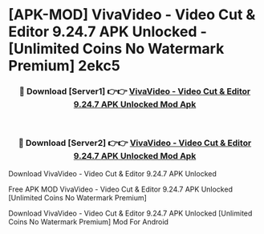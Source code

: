 # [APK-MOD] VivaVideo - Video Cut & Editor 9.24.7 APK Unlocked - [Unlimited Coins No Watermark Premium] 2ekc5



<div align="center">
<h3>🔴 Download [Server1] 👉👉 <a href="https://momento.my/?title=VivaVideo_-_Video_Cut_&_Editor_9.24.7_APK_Unlocked">VivaVideo - Video Cut & Editor 9.24.7 APK Unlocked Mod Apk</a></h3><br>

<h3>🔴 Download [Server2] 👉👉 <a href="https://momento.my/?title=VivaVideo_-_Video_Cut_&_Editor_9.24.7_APK_Unlocked">VivaVideo - Video Cut & Editor 9.24.7 APK Unlocked Mod Apk</a></h3>
</div>



Download VivaVideo - Video Cut & Editor 9.24.7 APK Unlocked 

Free APK MOD VivaVideo - Video Cut & Editor 9.24.7 APK Unlocked [Unlimited Coins No Watermark Premium]

Download VivaVideo - Video Cut & Editor 9.24.7 APK Unlocked [Unlimited Coins No Watermark Premium] Mod For Android
